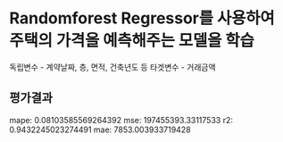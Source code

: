 # Randomforest Regressor를 사용하여 주택의 가격을 예측해주는 모델을 학습 
독립변수 - 계약날짜, 층, 면적, 건축년도 등
타겟변수 - 거래금액

## 평가결과
mape: 0.08103585569264392
mse: 197455393.33117533
r2: 0.9432245023274491
mae: 7853.003933719428
